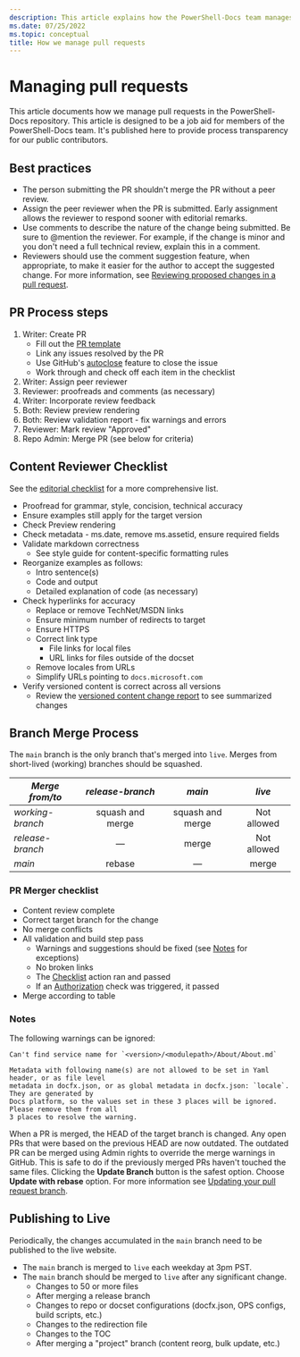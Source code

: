 ```yaml
---
description: This article explains how the PowerShell-Docs team manages pull requests.
ms.date: 07/25/2022
ms.topic: conceptual
title: How we manage pull requests
---
```

# Managing pull requests

This article documents how we manage pull requests in the PowerShell-Docs repository. This article
is designed to be a job aid for members of the PowerShell-Docs team. It's published here to provide
process transparency for our public contributors.

## Best practices

- The person submitting the PR shouldn't merge the PR without a peer review.
- Assign the peer reviewer when the PR is submitted. Early assignment allows the reviewer to respond
  sooner with editorial remarks.
- Use comments to describe the nature of the change being submitted. Be sure to @mention the
  reviewer. For example, if the change is minor and you don't need a full technical review, explain
  this in a comment.
- Reviewers should use the comment suggestion feature, when appropriate, to make it easier for the
  author to accept the suggested change. For more information, see
  [Reviewing proposed changes in a pull request][1].

## PR Process steps

1. Writer: Create PR
   - Fill out the [PR template][2]
   - Link any issues resolved by the PR
   - Use GitHub's [autoclose][3] feature to close the issue
   - Work through and check off each item in the checklist
1. Writer: Assign peer reviewer
1. Reviewer: proofreads and comments (as necessary)
1. Writer: Incorporate review feedback
1. Both: Review preview rendering
1. Both: Review validation report - fix warnings and errors
1. Reviewer: Mark review "Approved"
1. Repo Admin: Merge PR (see below for criteria)

## Content Reviewer Checklist

See the [editorial checklist][4] for a more comprehensive list.

- Proofread for grammar, style, concision, technical accuracy
- Ensure examples still apply for the target version
- Check Preview rendering
- Check metadata - ms.date, remove ms.assetid, ensure required fields
- Validate markdown correctness
  - See style guide for content-specific formatting rules
- Reorganize examples as follows:
  - Intro sentence(s)
  - Code and output
  - Detailed explanation of code (as necessary)
- Check hyperlinks for accuracy
  - Replace or remove TechNet/MSDN links
  - Ensure minimum number of redirects to target
  - Ensure HTTPS
  - Correct link type
    - File links for local files
    - URL links for files outside of the docset
  - Remove locales from URLs
  - Simplify URLs pointing to `docs.microsoft.com`
- Verify versioned content is correct across all versions
  - Review the [versioned content change report][5] to see summarized changes

## Branch Merge Process

The `main` branch is the only branch that's merged into `live`. Merges from short-lived (working)
branches should be squashed.

| _Merge from/to_  | _release-branch_ |      _main_      |   _live_    |
| ---------------- | :--------------: | :--------------: | :---------: |
| _working-branch_ | squash and merge | squash and merge | Not allowed |
| _release-branch_ |     &mdash;      |      merge       | Not allowed |
| _main_           |      rebase      |     &mdash;      |    merge    |

### PR Merger checklist

- Content review complete
- Correct target branch for the change
- No merge conflicts
- All validation and build step pass
  - Warnings and suggestions should be fixed (see [Notes][6] for exceptions)
  - No broken links
  - The [Checklist][7] action ran and passed
  - If an [Authorization][8] check was triggered, it passed
- Merge according to table

### Notes

The following warnings can be ignored:

```
Can't find service name for `<version>/<modulepath>/About/About.md`
```

```
Metadata with following name(s) are not allowed to be set in Yaml header, or as file level
metadata in docfx.json, or as global metadata in docfx.json: `locale`. They are generated by
Docs platform, so the values set in these 3 places will be ignored. Please remove them from all
3 places to resolve the warning.
```

When a PR is merged, the HEAD of the target branch is changed. Any open PRs that were based on the
previous HEAD are now outdated. The outdated PR can be merged using Admin rights to override the
merge warnings in GitHub. This is safe to do if the previously merged PRs haven't touched the same
files. Clicking the **Update Branch** button is the safest option. Choose **Update with rebase**
option. For more information see [Updating your pull request branch][9].

## Publishing to Live

Periodically, the changes accumulated in the `main` branch need to be published to the live
website.

- The `main` branch is merged to `live` each weekday at 3pm PST.
- The `main` branch should be merged to `live` after any significant change.
  - Changes to 50 or more files
  - After merging a release branch
  - Changes to repo or docset configurations (docfx.json, OPS configs, build scripts, etc.)
  - Changes to the redirection file
  - Changes to the TOC
  - After merging a "project" branch (content reorg, bulk update, etc.)

<!-- link references -->
[1]: https://docs.github.com/pull-requests/collaborating-with-pull-requests/reviewing-changes-in-pull-requests/reviewing-proposed-changes-in-a-pull-request
[2]: pull-requests.md#use-the-pr-template
[3]: https://help.github.com/en/articles/closing-issues-using-keywords
[4]: editorial-checklist.md
[5]: pull-requests.md#versioned-content-change-reporting
[6]: #notes
[7]: pull-requests.md#checklist-verification
[8]: pull-requests.md#authorization-verification
[9]: https://docs.github.com/pull-requests/collaborating-with-pull-requests/proposing-changes-to-your-work-with-pull-requests/keeping-your-pull-request-in-sync-with-the-base-branch#updating-your-pull-request-branch

